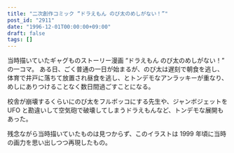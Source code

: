 ```yaml
---
title: "二次創作コミック “ドラえもん のび太のめしがない！”"
post_id: "2911"
date: "1996-12-01T00:00:00+09:00"
draft: false
tags: []
---
```



当時描いていたギャグものストーリー漫画 “ドラえもん のび太のめしがない！” の一コマ。
ある日、ごく普通の一日が始まるが、のび太は遅刻で朝食を逃し、体育で井戸に落ちて放置され昼食を逃し、とトンデモなアンラッキーが重なり、めしにありつけることなく数日間過ごすことになる。

校舎が崩壊するくらいにのび太をフルボッコにする先生や、ジャンボジェットを UFO と勘違いして空気砲で破壊してしまうドラえもんなど、トンデモな展開もあった。

残念ながら当時描いていたものは見つからず、このイラストは 1999 年頃に当時の画力を思い出しつつ再現したもの。
